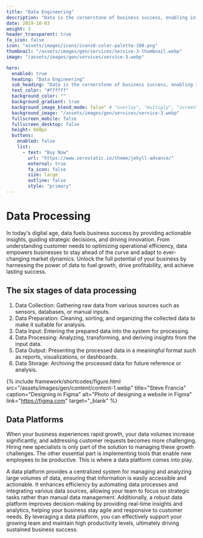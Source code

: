 ```yaml
---
title: "Data Engineering"
description: "Data is the cornerstone of business success, enabling informed decisions, innovation, and adaptability."
date: 2019-10-03
weight: 3
header_transparent: true
fa_icon: false
icon: "assets/images/icons/icons8-color-palette-100.png"
thumbnail: "/assets/images/gen/services/service-3-thumbnail.webp"
image: "/assets/images/gen/services/service-3.webp"

hero:
  enabled: true
  heading: "Data Engineering"
  sub_heading: "Data is the cornerstone of business success, enabling informed decisions, innovation, and adaptability."
  text_color: "#ffffff"
  background_color: ""
  background_gradient: true
  background_image_blend_mode: false" # "overlay", "multiply", "screen"
  background_image: "/assets/images/gen/services/service-3.webp"
  fullscreen_mobile: false
  fullscreen_desktop: false
  height: 660px
  buttons:
    enabled: false
    list:
      - text: "Buy Now"
        url: "https://www.zerostatic.io/theme/jekyll-advance/"
        external: true
        fa_icon: false
        size: large
        outline: false
        style: "primary"
---
```


# Data Processing
In today's digital age, data fuels business success by providing actionable insights, guiding strategic decisions, and driving innovation. From understanding customer needs to optimizing operational efficiency, data empowers businesses to stay ahead of the curve and adapt to ever-changing market dynamics. Unlock the full potential of your business by harnessing the power of data to fuel growth, drive profitability, and achieve lasting success.

## The six stages of data processing

1. Data Collection: Gathering raw data from various sources such as sensors, databases, or manual inputs.
2. Data Preparation: Cleaning, sorting, and organizing the collected data to make it suitable for analysis.
3. Data Input: Entering the prepared data into the system for processing.
4. Data Processing: Analyzing, transforming, and deriving insights from the input data.
5. Data Output: Presenting the processed data in a meaningful format such as reports, visualizations, or dashboards.
6. Data Storage: Archiving the processed data for future reference or analysis.

{% include framework/shortcodes/figure.html src="/assets/images/gen/content/content-1.webp" title="Steve Francia" caption="Designing in Figma" alt="Photo of designing a website in Figma" link="https://figma.com" target="_blank" %}

## Data Platforms
When your business experiences rapid growth, your data volumes increase significantly, and addressing customer requests becomes more challenging. Hiring new specialists is only part of the solution to managing these growth challenges. The other essential part is implementing tools that enable new employees to be productive. This is where a data platform comes into play.

A data platform provides a centralized system for managing and analyzing large volumes of data, ensuring that information is easily accessible and actionable. It enhances efficiency by automating data processes and integrating various data sources, allowing your team to focus on strategic tasks rather than manual data management. Additionally, a robust data platform improves decision-making by providing real-time insights and analytics, helping your business stay agile and responsive to customer needs. By leveraging a data platform, you can effectively support your growing team and maintain high productivity levels, ultimately driving sustained business success.
